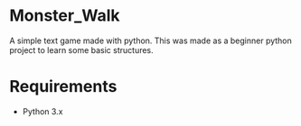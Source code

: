 # Monster_Walk
A simple text game made with python. This was made as a beginner python project to learn some basic structures.

# Requirements
* Python 3.x
